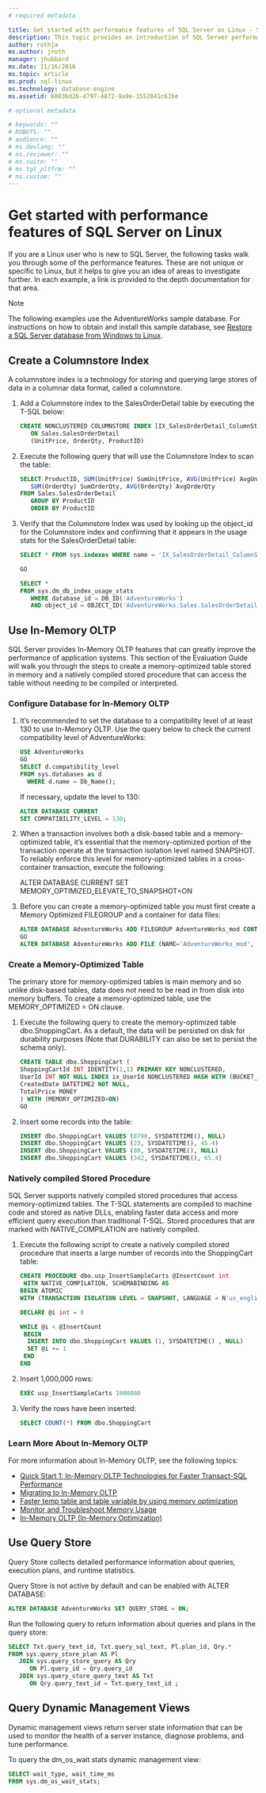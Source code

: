 ```yaml
---
# required metadata

title: Get started with performance features of SQL Server on Linux - SQL Server vNext CTP1 | Microsoft Docs
description: This topic provides an introduction of SQL Server performance features for Linux users who are new to SQL Server. Many of these examples work on all platforms, but the context of this article is Linux. 
author: rothja 
ms.author: jroth 
manager: jhubbard
ms.date: 11/16/2016
ms.topic: article
ms.prod: sql-linux
ms.technology: database-engine
ms.assetid: 60036d26-4797-4872-9a9e-3552841c61be

# optional metadata

# keywords: ""
# ROBOTS: ""
# audience: ""
# ms.devlang: ""
# ms.reviewer: ""
# ms.suite: ""
# ms.tgt_pltfrm: ""
# ms.custom: ""
---
```

# Get started with performance features of SQL Server on Linux
If you are a Linux user who is new to SQL Server, the following tasks walk you through some of the performance features. These are not unique or specific to Linux, but it helps to give you an idea of areas to investigate further. In each example, a link is provided to the depth documentation for that area.

> [!NOTE]
> The following examples use the AdventureWorks sample database. For instructions on how to obtain and install this sample database, see [Restore a SQL Server database from Windows to Linux](sql-server-linux-migrate-restore-database.md).

## Create a Columnstore Index
A columnstore index is a technology for storing and querying large stores of data in a columnar data format, called a columnstore.  

1. Add a Columnstore index to the SalesOrderDetail table by executing the T-SQL below:

   ```sql
   CREATE NONCLUSTERED COLUMNSTORE INDEX [IX_SalesOrderDetail_ColumnStore]
      ON Sales.SalesOrderDetail
      (UnitPrice, OrderQty, ProductID)
   ```

2. Execute the following query that will use the Columnstore Index to scan the table:

   ```sql
   SELECT ProductID, SUM(UnitPrice) SumUnitPrice, AVG(UnitPrice) AvgUnitPrice,
      SUM(OrderQty) SumOrderQty, AVG(OrderQty) AvgOrderQty
   FROM Sales.SalesOrderDetail
      GROUP BY ProductID
      ORDER BY ProductID
   ```

3. Verify that the Columnstore Index was used by looking up the object_id for the Columnstore index and confirming that it appears in the usage stats for the SalesOrderDetail table:

   ```sql
   SELECT * FROM sys.indexes WHERE name = 'IX_SalesOrderDetail_ColumnStore'

   GO

   SELECT * 
   FROM sys.dm_db_index_usage_stats
      WHERE database_id = DB_ID('AdventureWorks')
      AND object_id = OBJECT_ID('AdventureWorks.Sales.SalesOrderDetail');
   ```
   
## Use In-Memory OLTP
SQL Server provides In-Memory OLTP features that can greatly improve the performance of application systems.  This section of the Evaluation Guide will walk you through the steps to create a memory-optimized table stored in memory and a natively compiled stored procedure that can access the table without needing to be compiled or interpreted.

### Configure Database for In-Memory OLTP
1. It’s recommended to set the database to a compatibility level of at least 130 to use In-Memory OLTP.  Use the query below to check the current compatibility level of AdventureWorks:  

   ```sql
   USE AdventureWorks
   GO
   SELECT d.compatibility_level
   FROM sys.databases as d
     WHERE d.name = Db_Name();
   ```
   
   If necessary, update the level to 130:

   ```sql
   ALTER DATABASE CURRENT
   SET COMPATIBILITY_LEVEL = 130;
   ```

2. When a transaction involves both a disk-based table and a memory-optimized table, it’s essential that the memory-optimized portion of the transaction operate at the transaction isolation level named SNAPSHOT.  To reliably enforce this level for memory-optimized tables in a cross-container transaction, execute the following:

   ALTER DATABASE CURRENT SET MEMORY_OPTIMIZED_ELEVATE_TO_SNAPSHOT=ON

3. Before you can create a memory-optimized table you must first create a Memory Optimized FILEGROUP and a container for data files:

   ```sql
   ALTER DATABASE AdventureWorks ADD FILEGROUP AdventureWorks_mod CONTAINS memory_optimized_data
   GO
   ALTER DATABASE AdventureWorks ADD FILE (NAME='AdventureWorks_mod', FILENAME='c:\data\AdventureWorks_mod') TO FILEGROUP AdventureWorks_mod
   ```

### Create a Memory-Optimized Table
The primary store for memory-optimized tables is main memory and so unlike disk-based tables, data does not need to be read in from disk into memory buffers.  To create a memory-optimized table, use the MEMORY_OPTIMIZED = ON clause.

1. Execute the following query to create the memory-optimized table dbo.ShoppingCart.  As a default, the data will be persisted on disk for durability purposes (Note that DURABILITY can also be set to persist the schema only). 

   ```sql
   CREATE TABLE dbo.ShoppingCart ( 
   ShoppingCartId INT IDENTITY(1,1) PRIMARY KEY NONCLUSTERED,
   UserId INT NOT NULL INDEX ix_UserId NONCLUSTERED HASH WITH (BUCKET_COUNT=1000000), 
   CreatedDate DATETIME2 NOT NULL, 
   TotalPrice MONEY
   ) WITH (MEMORY_OPTIMIZED=ON) 
   GO
   ```

2. Insert some records into the table:

   ```sql
   INSERT dbo.ShoppingCart VALUES (8798, SYSDATETIME(), NULL) 
   INSERT dbo.ShoppingCart VALUES (23, SYSDATETIME(), 45.4) 
   INSERT dbo.ShoppingCart VALUES (80, SYSDATETIME(), NULL) 
   INSERT dbo.ShoppingCart VALUES (342, SYSDATETIME(), 65.4) 
   ```

### Natively compiled Stored Procedure
SQL Server supports natively compiled stored procedures that access memory-optimized tables. The T-SQL statements are compiled to machine code and stored as native DLLs, enabling faster data access and more efficient query execution than traditional T-SQL.   Stored procedures that are marked with NATIVE_COMPILATION are natively compiled. 

1. Execute the following script to create a natively compiled stored procedure that inserts a large number of records into the ShoppingCart table:


   ```sql
   CREATE PROCEDURE dbo.usp_InsertSampleCarts @InsertCount int 
    WITH NATIVE_COMPILATION, SCHEMABINDING AS 
   BEGIN ATOMIC 
   WITH (TRANSACTION ISOLATION LEVEL = SNAPSHOT, LANGUAGE = N'us_english')

   DECLARE @i int = 0

   WHILE @i < @InsertCount 
    BEGIN 
     INSERT INTO dbo.ShoppingCart VALUES (1, SYSDATETIME() , NULL) 
     SET @i += 1 
    END
   END 
   ```
2. Insert 1,000,000 rows:

   ```sql
   EXEC usp_InsertSampleCarts 1000000 
   ```

3. Verify the rows have been inserted:

   ```sql
   SELECT COUNT(*) FROM dbo.ShoppingCart 
   ```

### Learn More About In-Memory OLTP
For more information about In-Memory OLTP, see the following topics:

- [Quick Start 1: In-Memory OLTP Technologies for Faster Transact-SQL Performance](https://msdn.microsoft.com/library/mt694156.aspx)
- [Migrating to In-Memory OLTP](https://msdn.microsoft.com/library/dn247639.aspx)
- [Faster temp table and table variable by using memory optimization](https://msdn.microsoft.com/library/mt718711.aspx)
- [Monitor and Troubleshoot Memory Usage](https://msdn.microsoft.com/library/dn465869.aspx)
- [In-Memory OLTP (In-Memory Optimization)](https://msdn.microsoft.com/library/dn133186.aspx)

## Use Query Store
Query Store collects detailed performance information about queries, execution plans, and runtime statistics.

Query Store is not active by default and can be enabled with ALTER DATABASE:

   ```sql
   ALTER DATABASE AdventureWorks SET QUERY_STORE = ON;
   ```

Run the following query to return information about queries and plans in the query store: 

   ```sql
   SELECT Txt.query_text_id, Txt.query_sql_text, Pl.plan_id, Qry.*
   FROM sys.query_store_plan AS Pl
      JOIN sys.query_store_query AS Qry
         ON Pl.query_id = Qry.query_id
      JOIN sys.query_store_query_text AS Txt
         ON Qry.query_text_id = Txt.query_text_id ;
   ```

## Query Dynamic Management Views
Dynamic management views return server state information that can be used to monitor the health of a server instance, diagnose problems, and tune performance.

To query the dm_os_wait stats dynamic management view:

   ```sql
   SELECT wait_type, wait_time_ms
   FROM sys.dm_os_wait_stats;
   ```